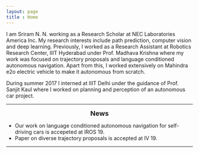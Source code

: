 ```yaml
---
layout: page
title : Home
---
```


I am Sriram N. N. working as a Research Scholar at NEC Laboratories America Inc. My research interests include path prediction, computer vision and deep learning. Previously, I worked as a Research Assistant at Robotics Research Center, IIIT Hyderabad under Prof. Madhava Krishna where my work was focused on trajectory proposals and language conditioned autonomous navigation. Apart from this, I worked extensively on Mahindra e2o electric vehicle to make it autonomous from scratch.

During summer 2017 I interned at IIIT Delhi under the guidance of Prof. Sanjit Kaul where I worked on planning and perception of an autonomous car project.

<hr/>
<font size="4">
<div align="center"><b>News</b></div>
</font>

* Our work on language conditioned autonomous navigation for self-driving cars is accepeted at IROS 19.
* Paper on diverse trajectory proposals is accepted at IV 19.
<hr/>


<!-- <font size="2">
<div align="center"><b>I am privileged to be associated with the following</b></div>
<table text-align="center">
<tr><td align="center"><a href='http://cvlab-dresden.de/'><img src='images/vll_hd_logo.png' width='100'></a></td> <td align="center"><a href='http://iiit.ac.in'><img src='images/iiit.png' width='80'></a></td>  <td align="center"><a href='http://www.fp-robotics.com/'><img src='images/fp.png' width='70'></a></td>  <td align="center"><a href='http://www.siemens.com'><img src='images/siemens.jpeg' width='70'></a></td>  <td align="center"><a href='http://arl.nus.edu.sg/twiki6/bin/view/ARL'><img src='images/nus.jpg' width='70'></a></td> </tr>

<tr><td align="center">PhD</td><td align="center">Bachelor's &amp; Master's</td><td align="center">Intern</td><td align="center"> Intern</td><td align="center">Intern</td></tr>
</table>
</font>
<hr/> -->





